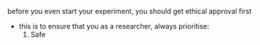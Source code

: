 before you even start your experiment, you should get ethical approval first

- this is to ensure that you as a researcher, always prioritise:
	1. Safe